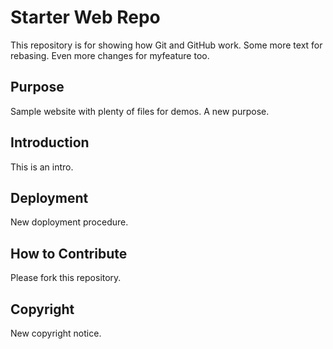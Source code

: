 # Starter Web Repo

This repository is for showing how Git and GitHub work. Some more text for rebasing. Even more changes for myfeature too.

## Purpose

Sample website with plenty of files for demos. A new purpose.

## Introduction
This is an intro. 

## Deployment
New doployment procedure.

## How to Contribute

Please fork this repository.

## Copyright

New copyright notice.

